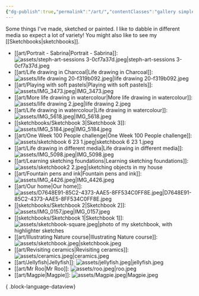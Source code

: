 ```yaml
---
{"dg-publish":true,"permalink":"/art/","contentClasses":"gallery simple","tags":["not-writing"],"noteIcon":""}
---
```



Some things I've made, sketched or painted. I like to dabble in different media so expect a lot of variety! You might also like to see my [[Sketchbooks\|sketchbooks]].

- [[art/Portrait - Sabrina\|Portrait - Sabrina]]: ![assets/steph-art-sessions 3-0cf7a37d.jpeg|steph-art-sessions 3-0cf7a37d.jpeg](/img/user/assets/steph-art-sessions%203-0cf7a37d.jpeg)
- [[art/Life drawing in Charcoal\|Life drawing in Charcoal]]: ![assets/life drawing 20-f319b092.jpeg|life drawing 20-f319b092.jpeg](/img/user/assets/life%20drawing%2020-f319b092.jpeg)
- [[art/Playing with soft pastels\|Playing with soft pastels]]: ![assets/IMG_3473.jpeg|IMG_3473.jpeg](/img/user/assets/IMG_3473.jpeg)
- [[art/More life drawing in watercolour\|More life drawing in watercolour]]: ![assets/life drawing 2.jpeg|life drawing 2.jpeg](/img/user/assets/life%20drawing%202.jpeg)
- [[art/Life drawing in watercolour\|Life drawing in watercolour]]: ![assets/IMG_5618.jpeg|IMG_5618.jpeg](/img/user/assets/IMG_5618.jpeg)
- [[sketchbooks/Sketchbook 3\|Sketchbook 3]]: ![assets/IMG_5184.jpeg|IMG_5184.jpeg](/img/user/assets/IMG_5184.jpeg)
- [[art/One Week 100 People challenge\|One Week 100 People challenge]]: ![assets/sketchbook 6 23 1.jpeg|sketchbook 6 23 1.jpeg](/img/user/assets/sketchbook%206%2023%201.jpeg)
- [[art/Life drawing in different media\|Life drawing in different media]]: ![assets/IMG_5098.jpeg|IMG_5098.jpeg](/img/user/assets/IMG_5098.jpeg)
- [[art/Learning sketching foundations\|Learning sketching foundations]]: ![assets/sketchbook2 2.jpeg|sketching objects in my house](/img/user/assets/sketchbook2%202.jpeg)
- [[art/Fountain pens and ink\|Fountain pens and ink]]: ![assets/IMG_4426.jpeg|IMG_4426.jpeg](/img/user/assets/IMG_4426.jpeg)
- [[art/Our home\|Our home]]: ![assets/D7648E91-85C2-4373-AAE5-8FF534C0FF8E.jpeg|D7648E91-85C2-4373-AAE5-8FF534C0FF8E.jpeg](/img/user/assets/D7648E91-85C2-4373-AAE5-8FF534C0FF8E.jpeg)
- [[sketchbooks/Sketchbook 2\|Sketchbook 2]]: ![assets/IMG_0157.jpeg|IMG_0157.jpeg](/img/user/assets/IMG_0157.jpeg)
- [[sketchbooks/Sketchbook 1\|Sketchbook 1]]: ![assets/sketchbook-square.jpeg|photo of my sketchbook, with highlighter sketches](/img/user/assets/sketchbook-square.jpeg)
- [[art/Illustrating Nature course\|Illustrating Nature course]]: ![assets/sketchbook.jpeg|sketchbook.jpeg](/img/user/assets/sketchbook.jpeg)
- [[art/Revisiting ceramics\|Revisiting ceramics]]: ![assets/ceramics.jpeg|ceramics.jpeg](/img/user/assets/ceramics.jpeg)
- [[art/Jellyfish\|Jellyfish]]: ![assets/jellyfish.jpeg|jellyfish.jpeg](/img/user/assets/jellyfish.jpeg)
- [[art/Mr Roo\|Mr Roo]]: ![assets/roo.jpeg|roo.jpeg](/img/user/assets/roo.jpeg)
- [[art/Magpie\|Magpie]]: ![assets/Magpie.jpeg|Magpie.jpeg](/img/user/assets/Magpie.jpeg)

{ .block-language-dataview}